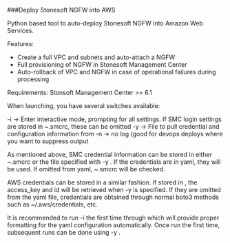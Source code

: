 ###Deploy Stonesoft NGFW into AWS

Python based tool to auto-deploy Stonesoft NGFW into Amazon Web Services.

Features:
* Create a full VPC and subnets and auto-attach a NGFW
* Full provisioning of NGFW in Stonesoft Management Center
* Auto-rollback of VPC and NGFW in case of operational failures during processing

Requirements:
Stonsoft Management Center >= 6.1

When launching, you have several switches available:

-i -> Enter interactive mode, prompting for all settings. If SMC login settings are stored in ~.smcrc, these can be omitted
-y <yaml file> -> File to pull credential and configuration information from
-n -> no log (good for devops deploys where you want to suppress output

As mentioned above, SMC credential information can be stored in either ~.smcrc or the file specified with -y <yaml file>. If the
credentials are in yaml, they will be used. If omitted from yaml, ~.smcrc will be checked. 

AWS credentials can be stored in a similar fashion. If stored in <yaml file>, the access_key and id will be retrieved when 
-y <yaml file> is specified. If they are omitted from the yaml file, credentials are obtained through normal boto3 methods
such as ~/.aws/credentials, etc.

It is recommended to run -i <interactive mode> the first time through which will provide proper formatting for the 
yaml configuration automatically. Once run the first time, subsequent runs can be done using -y <yaml>.


